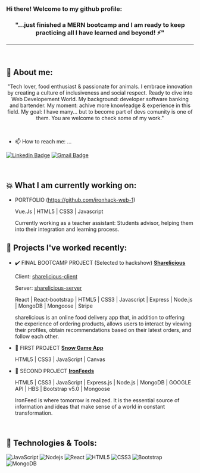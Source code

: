 ### Hi there! Welcome to my github profile:

<h3 align="center">"...just finished a MERN bootcamp and I am ready to keep practicing all I have learned and beyond! ⚡"</h3>
<hr>

<br>

## 🤔 About me:

<p align="center"> "Tech lover, food enthusiast & passionate for animals. I embrace innovation by creating a culture of inclusiveness and social respect.  Ready to dive into Web Developement World. My background: developer software banking and bartender. My moment: achive more knowleadge & experience in this field. My goal: I have many... but to become part of devs comunity is one of them. You are welcome to check some of my work."</p>
<br>

- 📫 How to reach me: ...

[![Linkedin Badge](https://img.shields.io/badge/-SamyAliSanchez-blue?style=flat-square&logo=Linkedin&logoColor=white&link=https://www.linkedin.com/in/samy-ali-sanchez/)](https://www.linkedin.com/in/samy-ali-sanchez/)
[![Gmail Badge](https://img.shields.io/badge/-samy.alisanchez91@gmail.com-c14438?style=flat-square&logo=Gmail&logoColor=white&link=mailto:isaacmiralles@gmail.com)](mailto:samy.alisanchez91@gmail.com)

<br>


## :boom: What I am currently working on:

- PORTFOLIO (https://github.com/ironhack-web-1)

  <span><p> Vue.Js | HTML5 | CSS3 | Javascript</p></span>
  
  <span><p>Currently working as a teacher assistant: Students advisor, helping them into their integration and learning process. </p></span>
  
      
## 💬 Projects I've worked recently:

- :heavy_check_mark: FINAL BOOTCAMP PROJECT (Selected to hackshow) [**Sharelicious**](https://ironhack-sharelicious-client.herokuapp.com/)

     <span><p>Client: [sharelicious-client](https://github.com/SamyAliSanchez/Project3-client)</p></span>
     <span><p>Server: [sharelicious-server](https://github.com/SamyAliSanchez/Project3-server)</p></span>
     

     <span><p>React | React-bootstrap | HTML5 | CSS3 | Javascript | Express | Node.js | MongoDB | Mongoose | Stripe</p></span>
      
     <span><p>sharelicious is an online food delivery app that, in addition to offering the experience of ordering products, allows users to interact by viewing their profiles, obtain recommendations based on their latest orders, and follow each other. </p></span>
     
     
 - :bear: FIRST PROJECT [**Snow Game App**](https://github.com/SamyAliSanchez/snowGame)

     <span><p>HTML5 | CSS3 | JavaScript | Canvas</p></span>
     
- :newspaper: SECOND PROJECT [**IronFeeds**](https://github.com/IronFeeds/Ironfeeds)
 
     <span><p>HTML5 | CSS3 | JavaScript | Express.js | Node.js | MongoDB | GOOGLE API | HBS | Bootstrap v5.0 | Mongoose</p></span>
 
     <span><p>IronFeed is where tomorrow is realized. It is the essential source of information and ideas that make sense of a world in constant transformation.</p></span>
     <br>
     
     
## 🔧 Technologies & Tools:

![JavaScript](https://img.shields.io/badge/-JavaScript-black?style=flat-square&logo=javascript)
![Nodejs](https://img.shields.io/badge/-Nodejs-black?style=flat-square&logo=Node.js)
![React](https://img.shields.io/badge/-React-black?style=flat-square&logo=react)
![HTML5](https://img.shields.io/badge/-HTML5-E34F26?style=flat-square&logo=html5&logoColor=white)
![CSS3](https://img.shields.io/badge/-CSS3-1572B6?style=flat-square&logo=css3)
![Bootstrap](https://img.shields.io/badge/-Bootstrap-563D7C?style=flat-square&logo=bootstrap)
![MongoDB](https://img.shields.io/badge/-MongoDB-black?style=flat-square&logo=mongodb)

